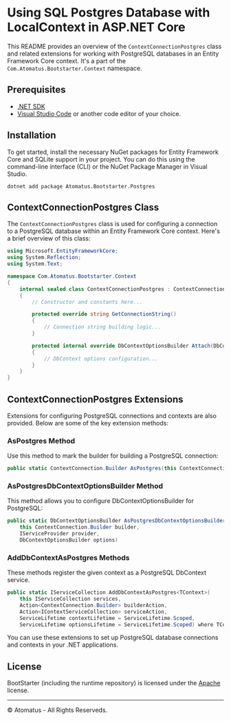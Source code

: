 # Using SQL Postgres Database with LocalContext in ASP.NET Core

This README provides an overview of the `ContextConnectionPostgres` class and related extensions for working with PostgreSQL databases in an Entity Framework Core context. It's a part of the `Com.Atomatus.Bootstarter.Context` namespace.

## Prerequisites

- [.NET SDK](https://dotnet.microsoft.com/download)
- [Visual Studio Code](https://code.visualstudio.com/) or another code editor of your choice.

## Installation

To get started, install the necessary NuGet packages for Entity Framework Core and SQLite support in your project. You can do this using the command-line interface (CLI) or the NuGet Package Manager in Visual Studio.

```shell
dotnet add package Atomatus.Bootstarter.Postgres
```

## ContextConnectionPostgres Class

The `ContextConnectionPostgres` class is used for configuring a connection to a PostgreSQL database within an Entity Framework Core context. Here's a brief overview of this class:

```csharp
using Microsoft.EntityFrameworkCore;
using System.Reflection;
using System.Text;

namespace Com.Atomatus.Bootstarter.Context
{
    internal sealed class ContextConnectionPostgres : ContextConnection
    {
        // Constructor and constants here...

        protected override string GetConnectionString()
        {
            // Connection string building logic...
        }

        protected internal override DbContextOptionsBuilder Attach(DbContextOptionsBuilder options)
        {
            // DbContext options configuration...
        }
    }
}
```

## ContextConnectionPostgres Extensions
Extensions for configuring PostgreSQL connections and contexts are also provided. Below are some of the key extension methods:

### AsPostgres Method
Use this method to mark the builder for building a PostgreSQL connection:

```csharp
public static ContextConnection.Builder AsPostgres(this ContextConnection.Builder builder)
```

### AsPostgresDbContextOptionsBuilder Method

This method allows you to configure DbContextOptionsBuilder for PostgreSQL:

```csharp
public static DbContextOptionsBuilder AsPostgresDbContextOptionsBuilder(
    this ContextConnection.Builder builder,
    IServiceProvider provider,
    DbContextOptionsBuilder options)
```

### AddDbContextAsPostgres Methods

These methods register the given context as a PostgreSQL DbContext service.

```csharp
public static IServiceCollection AddDbContextAsPostgres<TContext>(
    this IServiceCollection services,
    Action<ContextConnection.Builder> builderAction,
    Action<IContextServiceCollection> serviceAction,
    ServiceLifetime contextLifetime = ServiceLifetime.Scoped,
    ServiceLifetime optionsLifetime = ServiceLifetime.Scoped) where TContext : ContextBase
```

You can use these extensions to set up PostgreSQL database connections and contexts in your .NET applications.

## License

BootStarter (including the runtime repository) is licensed under the [Apache](LICENSE) license.

---

© Atomatus - All Rights Reserveds.
